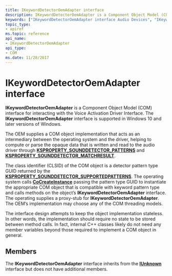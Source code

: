 ```yaml
---
title: IKeywordDetectorOemAdapter interface
description: IKeywordDetectorOemAdapter is a Component Object Model (COM) interface for interacting with the Voice Activation Driver Interface. The IKeywordDetectorOemAdapter interface is supported in Windows 10 and later versions of Windows.
keywords: ["IKeywordDetectorOemAdapter interface Audio Devices", "IKeywordDetectorOemAdapter interface Audio Devices , described"]
topic_type:
- apiref
ms.topic: reference
api_name:
- IKeywordDetectorOemAdapter
api_type:
- COM
ms.date: 11/28/2017
---
```


# IKeywordDetectorOemAdapter interface


**IKeywordDetectorOemAdapter** is a Component Object Model (COM) interface for interacting with the Voice Activation Driver Interface. The **IKeywordDetectorOemAdapter** interface is supported in Windows 10 and later versions of Windows.

The OEM supplies a COM object implementation that acts as an intermediary between the operating system and the driver, helping to compute or parse the opaque data that is written and read to the audio driver through [**KSPROPERTY\_SOUNDDETECTOR\_PATTERNS**](ksproperty-sounddetector-patterns.md) and [**KSPROPERTY\_SOUNDDETECTOR\_MATCHRESULT**](ksproperty-sounddetector-matchresult.md).

The class identifier (CLSID) of the COM object is a detector pattern type GUID returned by the [**KSPROPERTY\_SOUNDDETECTOR\_SUPPORTEDPATTERNS**](ksproperty-sounddetector-supportedpatterns.md). The operating system calls [**CoCreateInstance**](/windows/win32/api/combaseapi/nf-combaseapi-cocreateinstance) passing the pattern type GUID to instantiate the appropriate COM object that is compatible with keyword pattern type and calls methods on the object’s **IKeywordDetectorOemAdapter** interface. The operating supplies a proxy-stub for **IKeywordDetectorOemAdapter**. The OEM’s implementation may choose any of the COM threading models.

The interface design attempts to keep the object implementation stateless. In other words, the implementation should require no state to be stored between method calls. In fact, internal C++ classes likely do not need any member variables beyond those required to implement a COM object in general.

## Members

The **IKeywordDetectorOemAdapter** interface inherits from the [**IUnknown**](/windows/win32/api/unknwn/nn-unknwn-iunknown) interface but does not have additional members.

 

